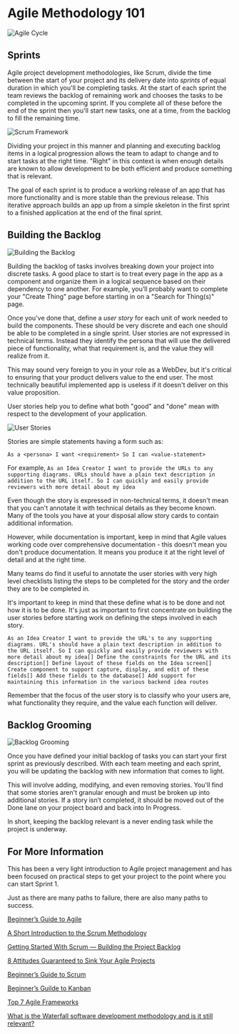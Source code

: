 # Agile Methodology 101

![Agile Cycle](./assets/agile_cycle.png)

## Sprints

Agile project development methodologies, like Scrum, divide the time between the start of your project and its delivery date into *sprints* of equal duration in which you'll be completing tasks. At the start of each sprint the team reviews the backlog of remaining work and chooses the tasks to be completed in the upcoming sprint. If you complete all of these before the end of the sprint then you'll start new tasks, one at a time, from the backlog to fill the remaining time.

![Scrum Framework](./assets/scrum_framework.png)

Dividing your project in this manner and planning and executing backlog items in a logical progression allows the team to adapt to change and to start tasks at the right time. "Right" in this context is when enough details are known to allow development to be both efficient and produce something that is relevant.

The goal of each sprint is to produce a working release of an app that has more functionality and is more stable than the previous release. This iterative approach builds an app up from a simple skeleton in the first sprint to a finished application at the end of the final sprint.

## Building the Backlog

![Building the Backlog](./assets/building_the_backlog.png)

Building the backlog of tasks involves breaking down your project into discrete tasks. A good place to start is to treat every page in the app as a component and organize them in a logical sequence based on their dependency to one another. For example, you’ll probably want to complete your "Create Thing" page before starting in on a "Search for Thing(s)" page.

Once you've done that, define a *user story* for each unit of work needed to build the components. These should be very discrete and each one should be able to be completed in a single sprint. User stories are not expressed in technical terms. Instead they identify the persona that will use the delivered piece of functionality, what that requirement is, and the value they will realize from it. 

This may sound very foreign to you in your role as a WebDev, but it's critical to ensuring that your product delivers value to the end user. The most technically beautiful implemented app is useless if it doesn't deliver on this value proposition.

User stories help you to define what both "good" and "done" mean with respect to the development of your application.

![User Stories](./assets/user_stories.png)

Stories are simple statements having a form such as:

`As a <persona> I want <requirement> So I can <value-statement>`

For example,
`As an Idea Creator I want to provide the URLs to any supporting diagrams. URLs should have a plain text description in addition to the URL itself. So I can quickly and easily provide reviewers with more detail about my idea`

Even though the story is expressed in non-technical terms, it doesn't mean that you can't annotate it with technical details as they become known. Many of the tools you have at your disposal allow story cards to contain additional information. 

However, while documentation is important, keep in mind that Agile values working code over comprehensive documentation - this doesn't mean you don't produce documentation. It means you produce it at the right level of detail and at the right time.

Many teams do find it useful to annotate the user stories with very high level checklists listing the steps to be completed for the story and the order they are to be completed in. 

It's important to keep in mind that these define what is to be done and not how it is to be done. It's just as important to first concentrate on building the user stories before starting work on defining the steps involved in each story.

`As an Idea Creator I want to provide the URL's to any supporting diagrams. URL's should have a plain text description in addition to the URL itself. So I can quickly and easily provide reviewers with more detail about my idea[] Define the constraints for the URL and its description[] Define layout of these fields on the Idea screen[] Create component to support capture, display, and edit of these fields[] Add these fields to the database[] Add support for maintaining this information in the various backend idea routes`

Remember that the focus of the user story is to classify who your users are, what functionality they require, and the value each function will deliver.

## Backlog Grooming

![Backlog Grooming](./assets/backlog_grooming.png)

Once you have defined your initial backlog of tasks you can start your first sprint as previously described. With each team meeting and each sprint, you will be updating the backlog with new information that comes to light. 

This will involve adding, modifying, and even removing stories. You'll find that some stories aren't granular enough and must be broken up into additional stories. If a story isn’t completed, it should be moved out of the Done lane on your project board and back into In Progress. 

In short, keeping the backlog relevant is a never ending task while the project is underway.

## For More Information

This has been a very light introduction to Agile project management and has been focused on practical steps to get your project to the point where you can start Sprint 1. 

Just as there are many paths to failure, there are also many paths to success.

[Beginner’s Guide to Agile](https://www.wrike.com/agile-guide/)

[A Short Introduction to the Scrum Methodology](https://medium.com/chingu/a-short-introduction-to-the-scrum-methodology-7a23431b9f17)

[Getting Started With Scrum — Building the Project Backlog](https://medium.com/chingu/dont-fear-only-the-last-mile-the-first-can-be-as-hard-19362b893ac?source=friends_link&sk=8652105af520c310527eb430ef5e93d7)

[8 Attitudes Guaranteed to Sink Your Agile Projects](https://www.wrike.com/blog/8-attitudes-guaranteed-to-sink-your-agile-projects/)

[Beginner’s Guide to Scrum](https://www.wrike.com/scrum-guide/) 

[Beginner’s Guilde to Kanban](https://www.wrike.com/kanban-guide/)

[Top 7 Agile Frameworks](https://premieragile.com/types-of-agile-frameworks/)

[What is the Waterfall software development methodology and is it still relevant?](https://kruschecompany.com/waterfall-software-development-methodology/)